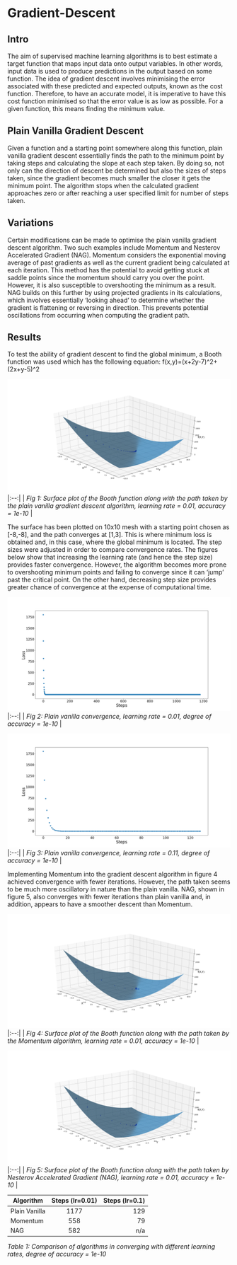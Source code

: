 # Gradient-Descent
## Intro
The aim of supervised machine learning algorithms is to best estimate a target function that maps input data onto output variables. In other words, input data is used to produce predictions in the output based on some function. The idea of gradient descent involves minimising the error associated with these predicted and expected outputs, known as the cost function. Therefore, to have an accurate model, it is imperative to have this cost function minimised so that the error value is as low as possible. For a given function, this means finding the minimum value. 
## Plain Vanilla Gradient Descent
Given a function and a starting point somewhere along this function, plain vanilla gradient descent essentially finds the path to the minimum point by taking steps and calculating the slope at each step taken. By doing so, not only can the direction of descent be determined but also the sizes of steps taken, since the gradient becomes much smaller the closer it gets the minimum point. The algorithm stops when the calculated gradient approaches zero or after reaching a user specified limit for number of steps taken. 
## Variations
Certain modifications can be made to optimise the plain vanilla gradient descent algorithm. Two such examples include Momentum and Nesterov Accelerated Gradient (NAG). Momentum considers the exponential moving average of past gradients as well as the current gradient being calculated at each iteration. This method has the potential to avoid getting stuck at saddle points since the momentum should carry you over the point. However, it is also susceptible to overshooting the minimum as a result. NAG builds on this further by using projected gradients in its calculations, which involves essentially ‘looking ahead’ to determine whether the gradient is flattening or reversing in direction. This prevents potential oscillations from occurring when computing the gradient path. 

## Results
To test the ability of gradient descent to find the global minimum, a Booth function was used which has the following equation: f(x,y)=(x+2y-7)^2+(2x+y-5)^2

![fig1](https://github.com/booki96/Gradient-Descent/blob/master/vanilla.png) 
|:--:| 
| *Fig 1: Surface plot of the Booth function along with the path taken by the plain vanilla gradient descent algorithm, learning rate = 0.01, accuracy = 1e-10* |

The surface has been plotted on 10x10 mesh with a starting point chosen as [-8,-8], and the path converges at [1,3]. This is where minimum loss is obtained and, in this case, where the global minimum is located.
The step sizes were adjusted in order to compare convergence rates. The figures below show that increasing the learning rate (and hence the step size) provides faster convergence. However, the algorithm becomes more prone to overshooting minimum points and failing to converge since it can ‘jump’ past the critical point. On the other hand, decreasing step size provides greater chance of convergence at the expense of computational time.  

![fig2](https://github.com/booki96/Gradient-Descent/blob/master/lr%3D.01.png)
|:--:| 
| *Fig 2: Plain vanilla convergence, learning rate = 0.01, degree of accuracy = 1e-10* |

![fig3](https://github.com/booki96/Gradient-Descent/blob/master/lr%3D.1.png)
|:--:| 
| *Fig 3: Plain vanilla convergence, learning rate = 0.11, degree of accuracy = 1e-10* |

Implementing Momentum into the gradient descent algorithm in figure 4 achieved convergence with fewer iterations. However, the path taken seems to be much more oscillatory in nature than the plain vanilla. NAG, shown in figure 5, also converges with fewer iterations than plain vanilla and, in addition, appears to have a smoother descent than Momentum. 

![fig4](https://github.com/booki96/Gradient-Descent/blob/master/momentum.png)
|:--:| 
| *Fig 4: Surface plot of the Booth function along with the path taken by the Momentum algorithm, learning rate = 0.01, accuracy = 1e-10* |

![fig5](https://github.com/booki96/Gradient-Descent/blob/master/nag.png)
|:--:| 
| *Fig 5: Surface plot of the Booth function along with the path taken by Nesterov Accelerated Gradient (NAG), learning rate = 0.01, accuracy = 1e-10* |


| Algorithm   |      Steps (lr=0.01)      |  Steps (lr=0.1) |
|----------|:-------------:|------:|
| Plain Vanilla |  1177 | 129 |
| Momentum |    558   |   79 |
| NAG | 582 |    n/a |

*Table 1: Comparison of algorithms in converging with different learning rates, degree of accuracy = 1e-10*
